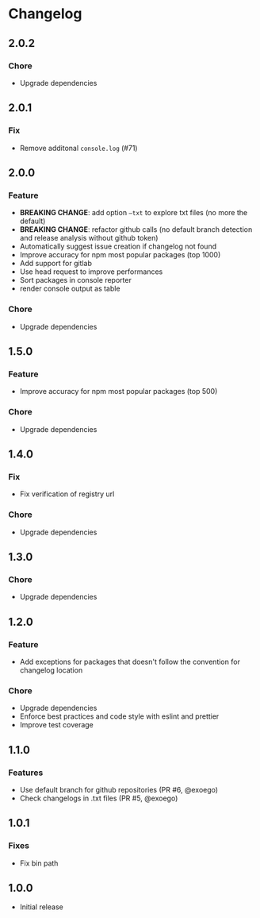 # Changelog

## 2.0.2

### Chore

-   Upgrade dependencies

## 2.0.1

### Fix

-   Remove additonal `console.log` (#71)

## 2.0.0

### Feature

-   **BREAKING CHANGE**: add option `—txt` to explore txt files (no more the default)
-   **BREAKING CHANGE**: refactor github calls (no default branch detection and release analysis without github token)
-   Automatically suggest issue creation if changelog not found
-   Improve accuracy for npm most popular packages (top 1000)
-   Add support for gitlab
-   Use head request to improve performances
-   Sort packages in console reporter
-   render console output as table

### Chore

-   Upgrade dependencies

## 1.5.0

### Feature

-   Improve accuracy for npm most popular packages (top 500)

### Chore

-   Upgrade dependencies

## 1.4.0

### Fix

-   Fix verification of registry url

### Chore

-   Upgrade dependencies

## 1.3.0

### Chore

-   Upgrade dependencies

## 1.2.0

### Feature

-   Add exceptions for packages that doesn't follow the convention for changelog location

### Chore

-   Upgrade dependencies
-   Enforce best practices and code style with eslint and prettier
-   Improve test coverage

## 1.1.0

### Features

-   Use default branch for github repositories (PR #6, @exoego)
-   Check changelogs in .txt files (PR #5, @exoego)

## 1.0.1

### Fixes

-   Fix bin path

## 1.0.0

-   Initial release
